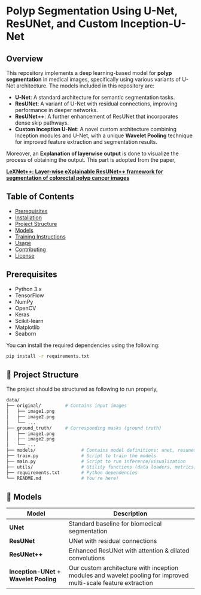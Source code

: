 # Polyp Segmentation Using U-Net, ResUNet, and Custom Inception-U-Net

## Overview

This repository implements a deep learning-based model for **polyp segmentation** in medical images, specifically using various variants of U-Net architecture. The models included in this repository are:

- **U-Net**: A standard architecture for semantic segmentation tasks.
- **ResUNet**: A variant of U-Net with residual connections, improving performance in deeper networks.
- **ResUNet++**: A further enhancement of ResUNet that incorporates dense skip pathways.
- **Custom Inception U-Net**: A novel custom architecture combining Inception modules and U-Net, with a unique **Wavelet Pooling** technique for improved feature extraction and segmentation results.

Moreover, an **Explanation of layerwise output** is done to visualize the process of obtaining the output. This part is adopted from the paper,

[**LeXNet++: Layer-wise eXplainable ResUNet++ framework for segmentation of colorectal polyp cancer images**](https://link.springer.com/article/10.1007/s00521-024-10441-6)


## Table of Contents

- [Prerequisites](#prerequisites)
- [Installation](#installation)
- [Project Structure](#project-structure)
- [Models](#models)
- [Training Instructions](#training-instructions)
- [Usage](#usage)
- [Contributing](#contributing)
- [License](#license)

## Prerequisites

- Python 3.x
- TensorFlow
- NumPy
- OpenCV
- Keras
- Scikit-learn
- Matplotlib
- Seaborn

You can install the required dependencies using the following:

```bash
pip install -r requirements.txt
```

## 📁 Project Structure

The project should be structured as following to run properly,

```bash
data/                
├── original/         # Contains input images
│   ├── image1.png
│   ├── image2.png
│   └── ...
├── ground_truth/     # Corresponding masks (ground truth)
│   ├── image1.png
│   ├── image2.png
│   └── ...
├── models/                 # Contains model definitions: unet, resunet, etc.
├── train.py                # Script to train the models
├── main.py                 # Script to run inference/visualization
├── utils/                  # Utility functions (data loaders, metrics, etc.)
├── requirements.txt        # Python dependencies
└── README.md               # You're here!
```


## 🚀 Models

| Model                                | Description                                                                                                    |
| ------------------------------------ | -------------------------------------------------------------------------------------------------------------- |
| **UNet**                             | Standard baseline for biomedical segmentation                                                                  |
| **ResUNet**                          | UNet with residual connections                                                                                 |
| **ResUNet++**                        | Enhanced ResUNet with attention & dilated convolutions                                                         |
| **Inception-UNet + Wavelet Pooling** | Our custom architecture with inception modules and wavelet pooling for improved multi-scale feature extraction |







